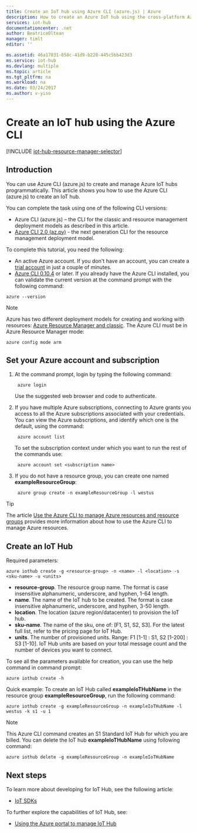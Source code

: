 ```yaml
---
title: Create an IoT hub using Azure CLI (azure.js) | Azure
description: How to create an Azure IoT hub using the cross-platform Azure CLI (azure.js).
services: iot-hub
documentationcenter: .net
author: BeatriceOltean
manager: timlt
editor: ''

ms.assetid: 46a17831-650c-41d9-b228-445c5bb423d3
ms.service: iot-hub
ms.devlang: multiple
ms.topic: article
ms.tgt_pltfrm: na
ms.workload: na
ms.date: 03/24/2017
ms.author: v-yiso
---
```


# Create an IoT hub using the Azure CLI
[!INCLUDE [iot-hub-resource-manager-selector](../../includes/iot-hub-resource-manager-selector.md)]

## Introduction
You can use Azure CLI (azure.js) to create and manage Azure IoT hubs programmatically. This article shows you how to use the Azure CLI (azure.js) to create an IoT hub.

You can complete the task using one of the following CLI versions:

* Azure CLI (azure.js) – the CLI for the classic and resource management deployment models as described in this article.
* [Azure CLI 2.0 (az.py)](./iot-hub-create-using-cli.md) - the next generation CLI for the resource management deployment model.

To complete this tutorial, you need the following:

* An active Azure account. If you don't have an account, you can create a [trial account][lnk-free-trial] in just a couple of minutes.
* [Azure CLI 0.10.4][lnk-CLI-install] or later. If you already have the Azure CLI installed, you can validate the current version at the command prompt with the following command:

```azurecli
azure --version
```

> [!NOTE]
> Azure has two different deployment models for creating and working with resources:  [Azure Resource Manager and classic](../azure-resource-manager/resource-manager-deployment-model.md). The Azure CLI must be in Azure Resource Manager mode:
>
> ```azurecli
> azure config mode arm
> ```

## Set your Azure account and subscription

1. At the command prompt, login by typing the following command:

   ```azurecli
    azure login
   ```

   Use the suggested web browser and code to authenticate.
1. If you have multiple Azure subscriptions, connecting to Azure grants you access to all the Azure subscriptions associated with your credentials. You can view the Azure subscriptions, and identify which one is the default, using the command:

   ```azurecli
    azure account list
   ```

   To set the subscription context under which you want to run the rest of the commands use:

   ```azurecli
    azure account set <subscription name>
   ```

1. If you do not have a resource group, you can create one named **exampleResourceGroup**:

   ```azurecli
    azure group create -n exampleResourceGroup -l westus
   ```

> [!TIP]
> The article [Use the Azure CLI to manage Azure resources and resource groups][lnk-CLI-arm] provides more information about how to use the Azure CLI to manage Azure resources. 
> 
> 

## Create an IoT Hub

Required parameters:

```azurecli
azure iothub create -g <resource-group> -n <name> -l <location> -s <sku-name> -u <units>
```

* **resource-group**. The resource group name. The format is case insensitive alphanumeric, underscore, and hyphen, 1-64 length.
* **name**. The name of the IoT hub to be created. The format is case insensitive alphanumeric, underscore, and hyphen, 3-50 length.
* **location**. The location (azure region/datacenter) to provision the IoT hub.
* **sku-name**. The name of the sku, one of: [F1, S1, S2, S3]. For the latest full list, refer to the pricing page for IoT Hub.
* **units**. The number of provisioned units. Range: F1 [1-1] : S1, S2 [1-200] : S3 [1-10]. IoT Hub units are based on your total message count and the number of devices you want to connect.

To see all the parameters available for creation, you can use the help command in command prompt:

```azurecli
azure iothub create -h
```

Quick example: To create an IoT Hub called **exampleIoTHubName** in the resource group **exampleResourceGroup**, run the following command:

```azurecli
azure iothub create -g exampleResourceGroup -n exampleIoTHubName -l westus -k s1 -u 1
```

> [!NOTE]
> This Azure CLI command creates an S1 Standard IoT Hub for which you are billed. You can delete the IoT hub **exampleIoTHubName** using following command:
>
> ```azurecli
> azure iothub delete -g exampleResourceGroup -n exampleIoTHubName
> ```
> 
> 
> 

## Next steps

To learn more about developing for IoT Hub, see the following article:

* [IoT SDKs][lnk-sdks]

To further explore the capabilities of IoT Hub, see:

* [Using the Azure portal to manage IoT Hub][lnk-portal]

<!-- Links -->
[lnk-free-trial]: https://www.azure.cn/pricing/1rmb-trial/
[lnk-azure-portal]: https://portal.azure.cn/
[lnk-status]: https://azure.microsoft.com/status/
[lnk-CLI-install]:../cli-install-nodejs.md
[lnk-CLI-arm]: ../azure-resource-manager/xplat-cli-azure-resource-manager.md

[lnk-sdks]: ./iot-hub-devguide-sdks.md
[lnk-portal]: ./iot-hub-create-through-portal.md